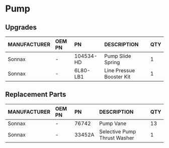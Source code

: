 # Pump

## Upgrades

| MANUFACTURER | OEM PN | PN | DESCRIPTION | QTY |
| :- | :- | :- | :- | :- |
| Sonnax | - | 104534-HD | Pump Slide Spring | 1 |
| Sonnax | - | 6L80-LB1 | Line Pressue Booster Kit | 1 |

## Replacement Parts

| MANUFACTURER | OEM PN | PN | DESCRIPTION | QTY |
| :- | :- | :- | :- | :- |
| Sonnax | - | 76742 | Pump Vane | 13 |
| Sonnax | - | 33452A | Selective Pump Thrust Washer | 1 |
